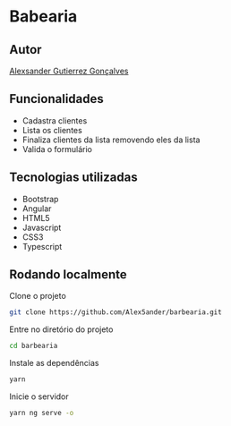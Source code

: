 # Babearia

## Autor

[Alexsander Gutierrez Gonçalves](https://github.com/Alex5ander)

## Funcionalidades

- Cadastra clientes
- Lista os clientes
- Finaliza clientes da lista removendo eles da lista
- Valida o formulário

## Tecnologias utilizadas

- Bootstrap
- Angular 
- HTML5
- Javascript
- CSS3
- Typescript

## Rodando localmente

Clone o projeto

```bash
git clone https://github.com/Alex5ander/barbearia.git
```

Entre no diretório do projeto

```bash
cd barbearia
```

Instale as dependências

```bash
yarn 
```

Inicie o servidor

```bash
yarn ng serve -o
```